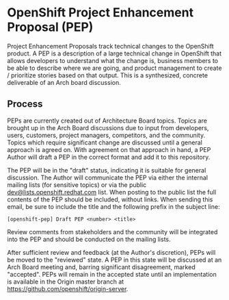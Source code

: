 OpenShift Project Enhancement Proposal (PEP)
============================================

Project Enhancement Proposals track technical changes to the OpenShift product.  A PEP is a description of a large technical change in OpenShift that allows developers to understand what the change is, business members to be able to describe where we are going, and product management to create / prioritize stories based on that output.  This is a synthesized, concrete deliverable of an Arch board discussion.

Process
-------

PEPs are currently created out of Architecture Board topics.  Topics are brought up in the Arch Board discussions due to input from developers, users, customers, project managers, competitors, and the community.  Topics which require significant change are discussed until a general approach is agreed on.  With agreement on that approach in hand, a PEP Author will draft a PEP in the correct format and add it to this repository.  

The PEP will be in the "draft" status, indicating it is suitable for general discussion.  The Author will communicate the PEP via either the internal mailing lists (for sensitive topics) or via the public dev@lists.openshift.redhat.com list.  When posting to the public list the full contents of the PEP should be included, without links.  When sending this email, be sure to include the title and the following prefix in the subject line:

    [openshift-pep] Draft PEP <number> <title>

Review comments from stakeholders and the community will be integrated into the PEP and should be conducted on the mailing lists.

After sufficient review and feedback (at the Author's discretion), PEPs will be moved to the "reviewed" state.  A PEP in this state will be discussed at an Arch Board meeting and, barring significant disagreement, marked "accepted".  PEPs will remain in the accepted state until an implementation is available in the Origin master branch at https://github.com/openshift/origin-server.
